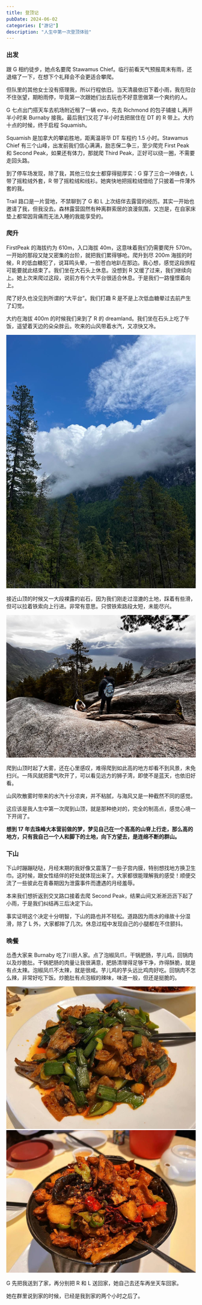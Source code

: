 ```yaml
---
title: 登顶记
pubDate: 2024-06-02
categories: ["游记"]
description: "人生中第一次登顶体验"
---
```


### 出发

跟 G 相约徒步，她点名要爬 Stawamus Chief。临行前看天气预报周末有雨，还退缩了一下，在想下个礼拜会不会更适合攀爬。

但队里的其他女士没有搭理我，所以行程依旧。当天清晨依旧下着小雨，我在阳台不住张望，期盼雨停，毕竟第一次跟她们出去玩也不好意思做第一个爽约的人。

G 七点出门搭天车去机场附近租了一辆 evo，先去 Richmond 的包子铺接 L,再开半小时来 Burnaby 接我。最后我们又花了半小时去把居住在 DT 的 R 带上。大约十点的时候，终于启程 Squamish。

Squamish 是加拿大的攀岩胜地，距离温哥华 DT 车程约 1.5 小时。Stawamus Chief 有三个山峰，出发前我们信心满满，励志保二争三，至少爬完 First Peak 和 Second Peak，如果还有体力，那就爬 Third Peak，正好可以绕一圈，不需要走回头路。

到了停车场发现，除了我，其他三位女士都穿得挺厚实：G 穿了三合一冲锋衣，L 带了摇粒绒外套，R 带了摇粒绒和线衫。她爽快地把摇粒绒借给了只披着一件薄外套的我。

Trail 路口是一片营地，不禁聊到了 G 和 L 上次结伴去露营的经历。其实一开始也邀请了我，但我没去。森林露营固然有种离群索居的浪漫氛围，又岂是，在自家床垫上都常因背痛而无法入睡的我能享受的。

### 爬升

FirstPeak 的海拔约为 610m，入口海拔 40m，这意味着我们仍需要爬升 570m。一开始的那段又陡又密集的台阶，就把我们累得够呛。爬升到尽 200m 海拔的时候，R 的低血糖犯了，说耳鸣头晕，一脸苍白地趴在那边。我心想，感觉这段旅程可能要就此结束了。我们坐在大石头上休息。没想到 R 又缓了过来，我们继续向上。她上次来爬过这段，说前方有个大平台很适合休息。于是我们一路憧憬着向上。

爬了好久也没见到所谓的“大平台”。我们打趣 R 是不是上次低血糖晕过去前产生了幻觉。

大约在海拔 400m 的时候我们来到了 R 的 dreamland。我们坐在石头上吃了午饭，遥望着天边的朵朵胖云。吹来的山风带着水汽，又凉快又冷。

![天边的胖云](../../assets/cloud.jpg)

接近山顶的时候又一大段裸露的岩石，因为我们刚走过湿漉的土地，踩着有些滑，但可以拉着铁索向上行进。非常有意思。只恨铁索路段太短，未能尽兴。

![岩石上的铁索](../../assets/climbing.jpg)

爬到山顶时起了大雾，还在心里感叹，难得爬到如此高的地方却看不到风景，未免扫兴。一阵风就把雾气吹开了，可以看见远方的狮子湾，即使不是蓝天，也依旧好看。

山风吹散雾时带来的水汽十分凉爽，并不粘腻，与海风又是一种截然不同的感觉。

这应该是我人生中第一次爬到山顶，就是那种绝对的，完全的制高点，感觉心境一下开阔了。

**想到 17 年去珠峰大本营前做的梦，梦见自己在一个高高的山脊上行走，那么高的地方，只有我自己一个人和脚下的土地，向下方望去，是连绵不断的群山。**

### 下山

下山时蹦蹦哒哒，月经末期的我好像又震落了一些子宫内膜，特别想找地方换卫生巾。这时候，跟女性结伴的好处就体现出来了。大家都很能理解我的感受！顺便交流了一些彼此在青春期因为泄露事件而遭遇的月经羞辱。

本来我们想折返到交叉路口接着去爬 Second Peak，结果山间又淅淅沥沥下起了小雨，于是我们纠结再三后决定下山。

事实证明这个决定十分明智，下山的路也并不轻松。道路因为雨水的缘故十分湿滑，除了 L 外，大家都摔了几次。休息过程中发现自己的小腿都在不住颤抖。

### 晚餐

怂恿大家来 Burnaby 吃了川厨人家。点了泡椒凤爪，干锅肥肠，芋儿鸡，回锅肉以及炒脆肚。干锅肥肠的肉量让我很满意，肥肠清理得足够干净，炸得酥脆，就是有点太辣。泡椒凤爪不太辣，就是很咸。芋儿鸡的芋头远比鸡肉好吃。回锅肉不怎么辣，非常好吃下饭。炒脆肚有点泡椒的辣味，味道一般，但还是挺脆的。

![回锅肉](../../assets/huiguorou.jpg)
![干锅肥肠](../../assets/feichang.jpg)

G 先把我送到了家，再分别把 R 和 L 送回家，她自己去还车再坐天车回家。

她在群里说到家的时候，已经是我到家的两个小时之后了。

